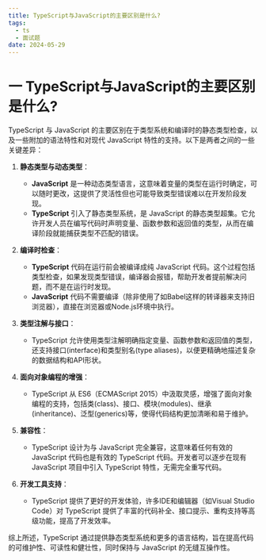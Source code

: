 ```yaml
---
title: TypeScript与JavaScript的主要区别是什么?
tags:
  - ts
  - 面试题
date: 2024-05-29
---
```

# 一 TypeScript与JavaScript的主要区别是什么?

TypeScript 与 JavaScript 的主要区别在于类型系统和编译时的静态类型检查，以及一些附加的语法特性和对现代 JavaScript 特性的支持。以下是两者之间的一些关键差异：

1. **静态类型与动态类型**：
    
    - **JavaScript** 是一种动态类型语言，这意味着变量的类型在运行时确定，可以随时更改，这提供了灵活性但也可能导致类型错误难以在开发阶段发现。
    - **TypeScript** 引入了静态类型系统，是 JavaScript 的静态类型超集。它允许开发人员在编写代码时声明变量、函数参数和返回值的类型，从而在编译阶段就能捕获类型不匹配的错误。
2. **编译时检查**：
    
    - **TypeScript** 代码在运行前会被编译成纯 JavaScript 代码。这个过程包括类型检查，如果发现类型错误，编译器会报错，帮助开发者提前解决问题，而不是在运行时发现。
    - **JavaScript** 代码不需要编译（除非使用了如Babel这样的转译器来支持旧浏览器），直接在浏览器或Node.js环境中执行。
3. **类型注解与接口**：
    
    - TypeScript 允许使用类型注解明确指定变量、函数参数和返回值的类型，还支持接口(interface)和类型别名(type aliases)，以便更精确地描述复杂的数据结构和API形状。
4. **面向对象编程的增强**：
    
    - TypeScript 从 ES6（ECMAScript 2015）中汲取灵感，增强了面向对象编程的支持，包括类(class)、接口、模块(modules)、继承(inheritance)、泛型(generics)等，使得代码结构更加清晰和易于维护。
5. **兼容性**：
    
    - TypeScript 设计为与 JavaScript 完全兼容，这意味着任何有效的 JavaScript 代码也是有效的 TypeScript 代码。开发者可以逐步在现有 JavaScript 项目中引入 TypeScript 特性，无需完全重写代码。
6. **开发工具支持**：
    
    - TypeScript 提供了更好的开发体验，许多IDE和编辑器（如Visual Studio Code）对 TypeScript 提供了丰富的代码补全、接口提示、重构支持等高级功能，提高了开发效率。

综上所述，TypeScript 通过提供静态类型系统和更多的语言结构，旨在提高代码的可维护性、可读性和健壮性，同时保持与 JavaScript 的无缝互操作性。
